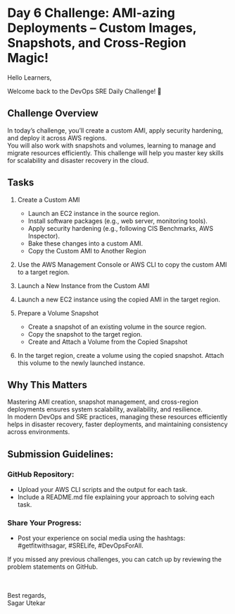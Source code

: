 # Day 6 Challenge: AMI-azing Deployments – Custom Images, Snapshots, and Cross-Region Magic!

Hello Learners,

Welcome back to the DevOps SRE Daily Challenge! 🎉

## Challenge Overview
In today’s challenge, you’ll create a custom AMI, apply security hardening, and deploy it across AWS regions. </br>You will also work with snapshots and volumes, learning to manage and migrate resources efficiently. 
This challenge will help you master key skills for scalability and disaster recovery in the cloud.



## Tasks
1. Create a Custom AMI
   - Launch an EC2 instance in the source region.
   - Install software packages (e.g., web server, monitoring tools).
   - Apply security hardening (e.g., following CIS Benchmarks, AWS Inspector).
   - Bake these changes into a custom AMI.
   - Copy the Custom AMI to Another Region

2. Use the AWS Management Console or AWS CLI to copy the custom AMI to a target region.

3. Launch a New Instance from the Custom AMI

4. Launch a new EC2 instance using the copied AMI in the target region.

5. Prepare a Volume Snapshot
   - Create a snapshot of an existing volume in the source region.
   - Copy the snapshot to the target region.
   - Create and Attach a Volume from the Copied Snapshot

6. In the target region, create a volume using the copied snapshot. Attach this volume to the newly launched instance.

## Why This Matters
Mastering AMI creation, snapshot management, and cross-region deployments ensures system scalability, availability, and resilience. </br>In modern DevOps and SRE practices, managing these resources efficiently helps in disaster recovery, faster deployments, and maintaining consistency across environments.



## Submission Guidelines:
### GitHub Repository:
- Upload your AWS CLI scripts and the output for each task.
- Include a README.md file explaining your approach to solving each task.
### Share Your Progress:
- Post your experience on social media using the hashtags: #getfitwithsagar, #SRELife, #DevOpsForAll.

If you missed any previous challenges, you can catch up by reviewing the problem statements on GitHub.

</br></br>
Best regards,</br>
Sagar Utekar
